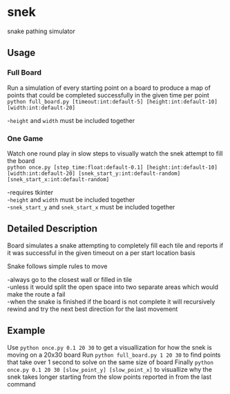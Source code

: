 # snek
snake pathing simulator

## Usage
### Full Board
Run a simulation of every starting point on a board to produce a map of points that could be completed successfully in the given time per point  
`python full_board.py [timeout:int:default-5] [height:int:default-10] [width:int:default-20]`

-`height` and `width` must be included together  

### One Game
Watch one round play in slow steps to visually watch the snek attempt to fill the board  
`python once.py [step_time:float:default-0.1] [height:int:default-10] [width:int:default-20] [snek_start_y:int:default-random] [snek_start_x:int:default-random]`

-requires tkinter  
-`height` and `width` must be included together  
-`snek_start_y` and `snek_start_x` must be included together

## Detailed Description
Board simulates a snake attempting to completely fill each tile and reports if it was successful in the given timeout on a per start location basis

Snake follows simple rules to move

-always go to the closest wall or filled in tile  
-unless it would split the open space into two separate areas which would make the route a fail  
-when the snake is finished if the board is not complete it will recursively rewind and try the next best direction for the last movement  

## Example

Use `python once.py 0.1 20 30` to get a visuallization for how the snek is moving on a 20x30 board
Run `python full_board.py 1 20 30` to find points that take over 1 second to solve on the same size of board
Finally `python once.py 0.1 20 30 [slow_point_y] [slow_point_x]` to visuallize why the snek takes longer starting from the slow points reported in from the last command 
